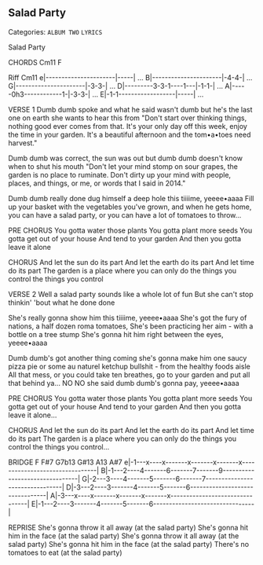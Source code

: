 ## Salad Party
Categories: `ALBUM TWO` `LYRICS`

Salad Party

CHORDS
Cm11    F

Riff
                           Cm11
e|----------------------|-----| ...
B|----------------------|-4-4-| ...
G|----------------------|-3-3-| ...
D|---------3-3-1----1---|-1-1-| ...
A|-----0h3------------1-|-3-3-| ...
E|-1-1------------------|-----| ...


VERSE 1
Dumb dumb spoke and what he said wasn't dumb
but he's the last one on earth she wants to hear this from
"Don't start over thinking things, nothing good ever comes from that.
It's your only day off this week, enjoy the time in your garden.
It's a beautiful afternoon and the tom•a•toes need harvest."

Dumb dumb was correct, the sun was out
but dumb dumb doesn't know when to shut his mouth
"Don't let your mind stomp on sour grapes, the garden is no place to ruminate.
Don't dirty up your mind with people, places, and things, 
or me, or words that I said in 2014."

Dumb dumb really done dug himself a deep hole this tiiiime, yeeee•aaaa
Fill up your basket with the vegetables you've grown,
and when he gets home, you can have a salad party,
or you can have a lot of tomatoes to throw...

PRE CHORUS
You gotta water those plants
You gotta plant more seeds
You gotta get out of your house
And tend to your garden
And then you gotta leave it alone

CHORUS
And let the sun do its part
And let the earth do its part
And let time do its part
The garden is a place where you can only do the things you control 
the things you control

VERSE 2
Well a salad party sounds like a whole lot of fun
But she can't stop thinkin' 'bout what he done done 
<!-- alt: "but her whole day's ruined cos of what dumb dumb done done" -->
She's really gonna show him this tiiiime, yeeee•aaaa
She's got the fury of nations, a half dozen roma tomatoes,
She's been practicing her aim -
with a bottle on a tree stump
She's gonna hit him right between the eyes, yeeee•aaaa

Dumb dumb's got another thing coming
she's gonna make him one saucy pizza pie
or some au naturel ketchup bullshit -
from the healthy foods aisle
All that mess, or you could take ten breathes, 
go to your garden and put all that behind ya...
NO NO she said dumb dumb's gonna pay, yeeee•aaaa

PRE CHORUS
You gotta water those plants
You gotta plant more seeds
You gotta get out of your house
And tend to your garden
And then you gotta leave it alone...

CHORUS
And let the sun do its part
And let the earth do its part
And let time do its part
The garden is a place where you can only do the things you control 
the things you control...

BRIDGE
   F   F#7  G7b13   G#13    A13     A#7
e|-1---x----x-------x-------x-------x--------------------------------|
B|-1---2----4-------6-------7-------9--------------------------------|
G|-2---3----4-------5-------6-------7--------------------------------|
D|-3---2----3-------4-------5-------6--------------------------------|
A|-3---x----x-------x-------x-------x--------------------------------|
E|-1---2----3-------4-------5-------6--------------------------------|

REPRISE
She's gonna throw it all away (at the salad party)
She's gonna hit him in the face (at the salad party)
She's gonna throw it all away (at the salad party)
She's gonna hit him in the face (at the salad party)
There's no tomatoes to eat (at the salad party)
